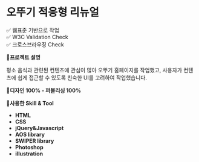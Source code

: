 # 오뚜기 적응형 리뉴얼

✅ 웹표준 기반으로 작업<br>
✅ W3C Validation Check<br>
✅ 크로스브라우징 Check<br>

📝**프로젝트 설명**

평소 음식과 관련된 컨텐츠에 관심이 많아 오뚜기 홈페이지를 작업했고, 사용자가 컨텐츠에 쉽게 접근할 수 있도록 친숙한 UI를 고려하여 작업했습니다.

📝**디자인 100% - 퍼블리싱 100%**

📝**사용한 Skill & Tool**

- **HTML**
- **CSS**
- **jQuery&Javascript**
- **AOS library**
- **SWIPER library**
- **Photoshop**
- **illustration**

